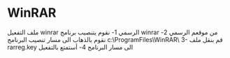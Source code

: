 # WinRAR
ملف التفعيل winrar الرسمي 
1- نقوم يتنصيب برنامج winrar من موقعم الرسمي 
2- نقوم بالذهاب الى مسار تنصيب البرنامج c:\ProgramFiles\WinRAR\ 
3- قم بنقل ملف rarreg.key الى مسار البرنامج 
4- أستمتع بالتفعيل 
